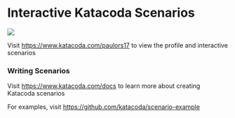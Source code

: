 # Interactive Katacoda Scenarios

[![](http://shields.katacoda.com/katacoda/paulors17/count.svg)](https://www.katacoda.com/paulors17 "Get your profile on Katacoda.com")

Visit https://www.katacoda.com/paulors17 to view the profile and interactive scenarios

### Writing Scenarios
Visit https://www.katacoda.com/docs to learn more about creating Katacoda scenarios

For examples, visit https://github.com/katacoda/scenario-example
